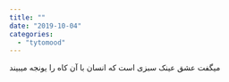 ```yaml
---
title: ""
date: "2019-10-04"
categories: 
  - "tytomood"
---
```


میگفت عشق عینک سبزی است که انسان با آن کاه را یونجه میبیند
